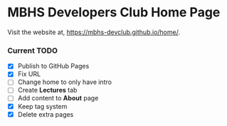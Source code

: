 # MBHS Developers Club Home Page

Visit the website at, https://mbhs-devclub.github.io/home/. 

### Current TODO
- [X] Publish to GitHub Pages
- [x] Fix URL
- [ ] Change home to only have intro
- [ ] Create **Lectures** tab
- [ ] Add content to **About** page
- [X] Keep tag system
- [X] Delete extra pages
